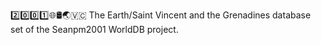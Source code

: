 2️⃣️0️⃣️0️⃣️1️⃣️🌐️🛢️🌏️🇻🇨️ The Earth/Saint Vincent and the Grenadines database set of the Seanpm2001 WorldDB project.
